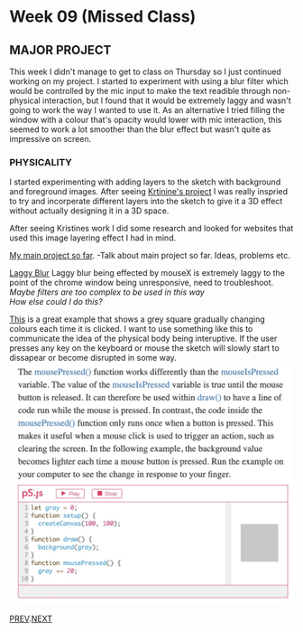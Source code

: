 # Week 09 (Missed Class)

## MAJOR PROJECT
This week I didn't manage to get to class on Thursday so I just continued working on my project.
I started to experiment with using a blur filter which would be controlled by the mic input to make the text readible through non-physical interaction, but I found that it would be extremely laggy and wasn't going to work the way I wanted to use it. As an alternative I tried filling the window with a colour that's opacity would lower with mic interaction, this seemed to work a lot smoother than the blur effect but wasn't quite as impressive on screen.

### PHYSICALITY 
I started experimenting with adding layers to the sketch with background and foreground images. After seeing [Krtinine's project](https://kristinegudmundsen.github.io/CodeWords/SKO/Week_10/MajorProjectSketch05/) I was really inspried to try and incorperate different layers into the sketch to give it a 3D effect without actually designing it in a 3D space.

After seeing Kristines work I did some research and looked for websites that used this image layering effect I had in mind.


[My main project so far](https://hamishpayne.github.io/CODE-WORDS/Classroom/Week-09/text_reacts_to_mic).
-Talk about main project so far. Ideas, problems etc.

[Laggy Blur](https://hamishpayne.github.io/CODE-WORDS/Classroom/Week-09/text_blur)
Laggy blur being effected by mouseX is extremely laggy to the point of the chrome window being unresponsive, need to troubleshoot.\
*Maybe filters are too complex to be used in this way*\
*How else could I do this?*

[This](https://p5js.org/learn/interactivity.html) is a great example that shows a grey square gradually changing colours each time it is clicked. I want to use something like this to communicate the idea of the physical body being interuptive. If the user presses any key on the keyboard or mouse the sketch will slowly start to dissapear or become disrupted in some way.
![](mouse_pressed_gradual_change.jpg)

[PREV](https://github.com/HamishPayne/CODE-WORDS/edit/master/Classroom/Week-08).[NEXT](https://github.com/HamishPayne/CODE-WORDS/edit/master/Classroom/Week-10)
